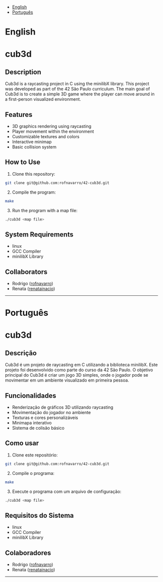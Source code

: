 - [English](#english)
- [Português](#português)

# English

# cub3d
## Description
Cub3d is a raycasting project in C using the minilibX library. This project was developed as part of the 42 São Paulo curriculum.
The main goal of Cub3d is to create a simple 3D game where the player can move around in a first-person visualized environment.

## Features
* 3D graphics rendering using raycasting
* Player movement within the environment
* Customizable textures and colors
* Interactive minimap
* Basic collision system

## How to Use
1. Clone this repository:
```bash
git clone git@github.com:rofnavarro/42-cub3d.git
```
2. Compile the program:
```bash
make
```
3. Run the program with a map file:
```bash
./cub3d <map file>
```

## System Requirements
* linux
* GCC Compiler
* minilibX Library

## Collaborators
- Rodrigo ([rofnavarro](https://github.com/rofnavarro))
- Renata ([renatainacio](https://github.com/renatainacio))

____________________________________________________

# Português

# cub3d
## Descrição

Cub3d é um projeto de raycasting em C utilizando a biblioteca minilibX. Este projeto foi desenvolvido como parte do curso da 42 São Paulo.
O objetivo principal do Cub3d é criar um jogo 3D simples, onde o jogador pode se movimentar em um ambiente visualizado em primeira pessoa.

## Funcionalidades
* Renderização de gráficos 3D utilizando raycasting
* Movimentação do jogador no ambiente
* Texturas e cores personalizáveis
* Minimapa interativo
* Sistema de colisão básico

## Como usar
1. Clone este repositório:
```bash
git clone git@github.com:rofnavarro/42-cub3d.git
```
2. Compile o programa:
```bash
make
```
3. Execute o programa com um arquivo de configuração:
```bash
./cub3d <map file>
```

## Requisitos do Sistema
* linux
* GCC Compiler
* minilibX Library

## Colaboradores
- Rodrigo ([rofnavarro](https://github.com/rofnavarro))
- Renata ([renatainacio](https://github.com/renatainacio))

______________________________________________________
